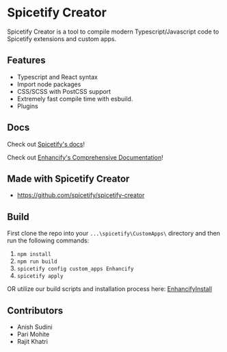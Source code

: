 # Spicetify Creator

Spicetify Creator is a tool to compile modern Typescript/Javascript code to Spicetify extensions and custom apps.

## Features

- Typescript and React syntax
- Import node packages
- CSS/SCSS with PostCSS support
- Extremely fast compile time with esbuild.
- Plugins

## Docs

Check out [Spicetify's docs](https://spicetify.app/docs/development/spicetify-creator/the-basics)!

Check out [Enhancify's Comprehensive Documentation](https://github.com/ECE49595-Team-6/EnhancifyInstall/wiki)!

## Made with Spicetify Creator

- https://github.com/spicetify/spicetify-creator

## Build

First clone the repo into your `...\spicetify\CustomApps\` directory and then run the following commands:

1. `npm install`
2. `npm run build`
3. `spicetify config custom_apps Enhancify`
4. `spicetify apply`

OR utilize our build scripts and installation process here: [EnhancifyInstall](https://github.com/ECE49595-Team-6/EnhancifyInstall)

## Contributors

- Anish Sudini
- Pari Mohite
- Rajit Khatri

